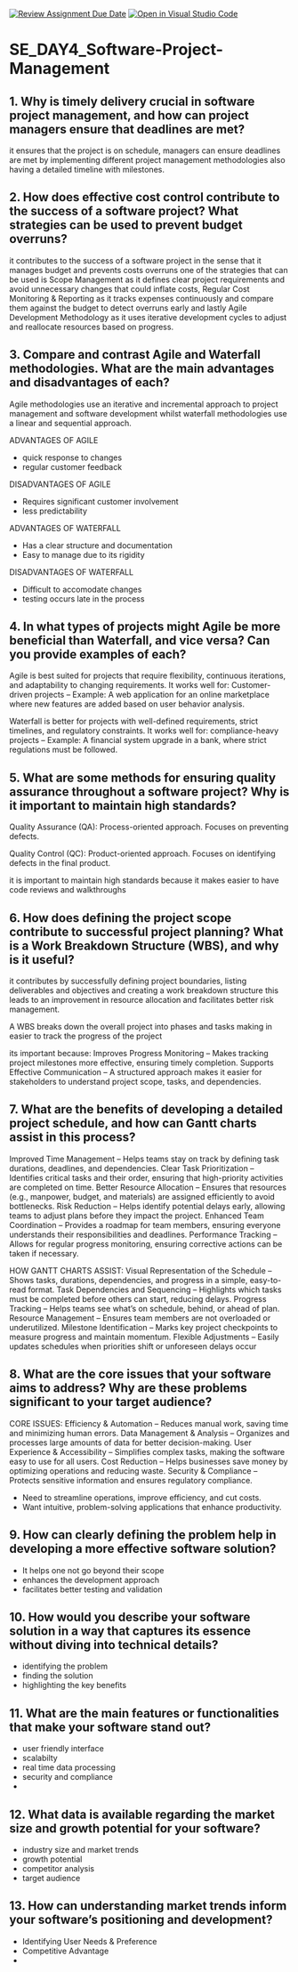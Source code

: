 [![Review Assignment Due Date](https://classroom.github.com/assets/deadline-readme-button-22041afd0340ce965d47ae6ef1cefeee28c7c493a6346c4f15d667ab976d596c.svg)](https://classroom.github.com/a/9pw6JKcu)
[![Open in Visual Studio Code](https://classroom.github.com/assets/open-in-vscode-2e0aaae1b6195c2367325f4f02e2d04e9abb55f0b24a779b69b11b9e10269abc.svg)](https://classroom.github.com/online_ide?assignment_repo_id=18619791&assignment_repo_type=AssignmentRepo)
# SE_DAY4_Software-Project-Management
## 1. Why is timely delivery crucial in software project management, and how can project managers ensure that deadlines are met?
it ensures that the project is on schedule, managers can ensure deadlines are met by implementing different project management methodologies also having a detailed timeline with milestones.

## 2. How does effective cost control contribute to the success of a software project? What strategies can be used to prevent budget overruns?
it contributes to the success of a software project in the sense that it manages budget and prevents costs overruns one of the strategies that can be used is Scope Management as it defines clear project requirements and avoid unnecessary changes that could inflate costs, Regular Cost Monitoring & Reporting as it tracks expenses continuously and compare them against the budget to detect overruns early and lastly Agile Development Methodology as it uses iterative development cycles to adjust and reallocate resources based on progress.

## 3. Compare and contrast Agile and Waterfall methodologies. What are the main advantages and disadvantages of each?
Agile methodologies use an iterative and incremental approach to project management and software development whilst waterfall methodologies use a linear and sequential approach.

ADVANTAGES OF AGILE
- quick response to changes
- regular customer feedback

DISADVANTAGES OF AGILE 
- Requires significant customer involvement
- less predictability

ADVANTAGES OF WATERFALL
- Has a clear structure and documentation
- Easy to manage due to its rigidity

DISADVANTAGES OF WATERFALL
- Difficult to accomodate changes
- testing occurs late in the process

## 4. In what types of projects might Agile be more beneficial than Waterfall, and vice versa? Can you provide examples of each?
Agile is best suited for projects that require flexibility, continuous iterations, and adaptability to changing requirements. It works well for:
Customer-driven projects – Example: A web application for an online marketplace where new features are added based on user behavior analysis.

Waterfall is better for projects with well-defined requirements, strict timelines, and regulatory constraints. It works well for:
compliance-heavy projects – Example: A financial system upgrade in a bank, where strict regulations must be followed.


## 5. What are some methods for ensuring quality assurance throughout a software project? Why is it important to maintain high standards?

Quality Assurance (QA):
 Process-oriented approach.
 Focuses on preventing defects.

 Quality Control (QC):
Product-oriented approach.
Focuses on identifying defects in the final
product.

it is important to maintain high standards because it makes easier to have code reviews and walkthroughs

## 6. How does defining the project scope contribute to successful project planning? What is a Work Breakdown Structure (WBS), and why is it useful?
it contributes by successfully defining project boundaries, listing deliverables and objectives and creating a work breakdown structure this leads to an improvement in resource allocation and facilitates better risk management.

A WBS breaks down the overall project into phases and tasks making in easier to track the progress of the project

its important because:
Improves Progress Monitoring – Makes tracking project milestones more effective, ensuring timely completion.
Supports Effective Communication – A structured approach makes it easier for stakeholders to understand project scope, tasks, and dependencies.


## 7. What are the benefits of developing a detailed project schedule, and how can Gantt charts assist in this process?
Improved Time Management – Helps teams stay on track by defining task durations, deadlines, and dependencies.
Clear Task Prioritization – Identifies critical tasks and their order, ensuring that high-priority activities are completed on time.
Better Resource Allocation – Ensures that resources (e.g., manpower, budget, and materials) are assigned efficiently to avoid bottlenecks.
Risk Reduction – Helps identify potential delays early, allowing teams to adjust plans before they impact the project.
Enhanced Team Coordination – Provides a roadmap for team members, ensuring everyone understands their responsibilities and deadlines.
Performance Tracking – Allows for regular progress monitoring, ensuring corrective actions can be taken if necessary.

HOW GANTT CHARTS ASSIST:
Visual Representation of the Schedule – Shows tasks, durations, dependencies, and progress in a simple, easy-to-read format.
Task Dependencies and Sequencing – Highlights which tasks must be completed before others can start, reducing delays.
Progress Tracking – Helps teams see what’s on schedule, behind, or ahead of plan.
Resource Management – Ensures team members are not overloaded or underutilized.
Milestone Identification – Marks key project checkpoints to measure progress and maintain momentum.
Flexible Adjustments – Easily updates schedules when priorities shift or unforeseen delays occur


## 8. What are the core issues that your software aims to address? Why are these problems significant to your target audience?

CORE ISSUES:
Efficiency & Automation – Reduces manual work, saving time and minimizing human errors.
Data Management & Analysis – Organizes and processes large amounts of data for better decision-making.
User Experience & Accessibility – Simplifies complex tasks, making the software easy to use for all users.
Cost Reduction – Helps businesses save money by optimizing operations and reducing waste.
Security & Compliance – Protects sensitive information and ensures regulatory compliance.

 - Need to streamline operations, improve efficiency, and cut costs.
 - Want intuitive, problem-solving applications that enhance productivity.


## 9. How can clearly defining the problem help in developing a more effective software solution?

- It helps one not go beyond their scope
- enhances the development approach
- facilitates better testing and validation

## 10. How would you describe your software solution in a way that captures its essence without diving into technical details?

- identifying the problem
- finding the solution
- highlighting the key benefits


## 11. What are the main features or functionalities that make your software stand out?

- user friendly interface
- scalabilty
- real time data processing
- security and compliance
- 


## 12. What data is available regarding the market size and growth potential for your software?

- industry size and market trends
- growth potential
- competitor analysis
- target audience
  
## 13. How can understanding market trends inform your software’s positioning and development?

-  Identifying User Needs & Preference
-  Competitive Advantage
-  



